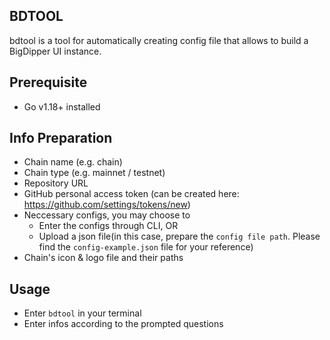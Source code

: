 ## BDTOOL
bdtool is a tool for automatically creating config file that allows to build a BigDipper UI instance.

## Prerequisite
- Go v1.18+ installed

## Info Preparation
- Chain name (e.g. chain)
- Chain type (e.g. mainnet / testnet)
- Repository URL
- GitHub personal access token (can be created here: https://github.com/settings/tokens/new)
- Neccessary configs, you may choose to
  - Enter the configs through CLI, OR
  - Upload a json file(in this case, prepare the `config file path`. Please find the `config-example.json` file for your reference)
- Chain's icon & logo file and their paths

## Usage
- Enter `bdtool` in your terminal
- Enter infos according to the prompted questions
